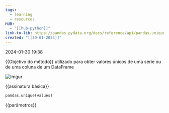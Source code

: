```yaml
---
tags:
  - learning
  - resources
HUB:
  - "[[hub-python]]"
link-to-lib: https://pandas.pydata.org/docs/reference/api/pandas.unique.html
created: "[[30-01-2024]]"
---
```

2024-01-30 19:38

{{Objetivo do método}}
utilizado para obter valores únicos de uma série ou de uma coluna de um DataFrame

![Imgur](https://i.imgur.com/dBqwv9B.png)

{{assinatura básica}}

```python
pandas.unique(values)
```

{{parâmetros}}


